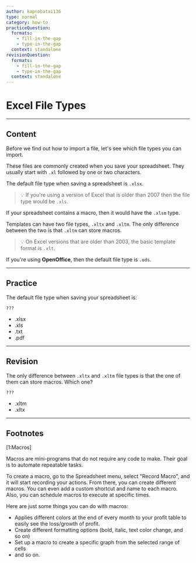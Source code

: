 ```yaml
---
author: kapnobatai136
type: normal
category: how-to
practiceQuestion:
  formats:
    - fill-in-the-gap
    - type-in-the-gap
  context: standalone
revisionQuestion:
  formats:
    - fill-in-the-gap
    - type-in-the-gap
  context: standalone
---
```


# Excel File Types 


---

## Content

Before we find out how to import a file, let's see which file types you can import.

These files are commonly created when you save your spreadsheet. They usually start with `.xl` followed by one or two characters. 

The default file type when saving a spreadsheet is `.xlsx`. 

> 💡 If you're using a version of Excel that is older than 2007 then the file type would be `.xls`.

If your spreadsheet contains a macro, then it would have the `.xlsm` type.

Templates can have two file types, `.xltx` and `.xltm`. The only difference between the two is that `.xltm` can store macros.

> 💡 On Excel versions that are older than 2003, the basic template format is `.xlt`.

If you're using **OpenOffice**, then the default file type is `.ods`.


---

## Practice

The default file type when saving your spreadsheet is:
```plain-text
???
```

- .xlsx
- .xls
- .txt
- .pdf


---

## Revision

The only difference between `.xltx` and `.xltm` file types is that the one of them can store macros. Which one?

```plain-text
???
```

- .xltm
- .xltx


---

## Footnotes

[1:Macros]

Macros are mini-programs that do not require any code to make. Their goal is to automate repeatable tasks.

To create a macro, go to the Spreadsheet menu, select "Record Macro", and it will start recording your actions. From there, you can create different macros. You can even add a custom shortcut and name to each macro. Also, you can schedule macros to execute at specific times. 

Here are just some things you can do with macros:
- Applies different colors at the end of every month to your profit table to easily see the loss/growth of profit.
- Create different formatting options (bold, italic, text color change, and so on)
- Set up a macro to create a specific graph from the selected range of cells
- and so on.
